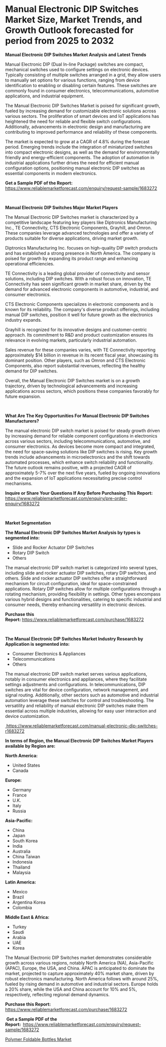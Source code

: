 <p><h1>Manual Electronic DIP Switches Market Size, Market Trends, and Growth Outlook forecasted for period from 2025 to 2032</h1></p><p><strong>Manual Electronic DIP Switches Market Analysis and Latest Trends</strong></p>
<p><p>Manual Electronic DIP (Dual In-line Package) switches are compact, mechanical switches used to configure settings on electronic devices. Typically consisting of multiple switches arranged in a grid, they allow users to manually set options for various functions, ranging from device identification to enabling or disabling certain features. These switches are commonly found in consumer electronics, telecommunications, automotive applications, and industrial equipment.</p><p>The Manual Electronic DIP Switches Market is poised for significant growth, fueled by increasing demand for customizable electronic solutions across various sectors. The proliferation of smart devices and IoT applications has heightened the need for reliable and flexible switch configurations. Additionally, advancements in electronic design and manufacturing are contributing to improved performance and reliability of these components.</p><p>The market is expected to grow at a CAGR of 4.8% during the forecast period. Emerging trends include the integration of miniaturized switches into compact electronic designs, as well as the demand for environmentally friendly and energy-efficient components. The adoption of automation in industrial applications further drives the need for efficient manual configuration options, positioning manual electronic DIP switches as essential components in modern electronics.</p></p>
<p><strong>Get a Sample PDF of the Report:&nbsp;</strong> <a href="https://www.reliablemarketforecast.com/enquiry/request-sample/1683272?utm_campaign=3538&utm_medium=2&utm_source=Github&utm_content=ia&utm_term=26032025&utm_id=manual-electronic-dip-switches">https://www.reliablemarketforecast.com/enquiry/request-sample/1683272</a></p>
<p>&nbsp;</p>
<p><strong>Manual Electronic DIP Switches Major Market Players</strong></p>
<p><p>The Manual Electronic DIP Switches market is characterized by a competitive landscape featuring key players like Diptronics Manufacturing Inc., TE Connectivity, CTS Electronic Components, Grayhill, and Omron. These companies leverage advanced technologies and offer a variety of products suitable for diverse applications, driving market growth.</p><p>Diptronics Manufacturing Inc. focuses on high-quality DIP switch products and has established a strong presence in North America. The company is poised for growth by expanding its product range and enhancing operational efficiencies. </p><p>TE Connectivity is a leading global provider of connectivity and sensor solutions, including DIP switches. With a robust focus on innovation, TE Connectivity has seen significant growth in market share, driven by the demand for advanced electronic components in automotive, industrial, and consumer electronics.</p><p>CTS Electronic Components specializes in electronic components and is known for its reliability. The company's diverse product offerings, including manual DIP switches, position it well for future growth as the electronics industry expands.</p><p>Grayhill is recognized for its innovative designs and customer-centric approach. Its commitment to R&D and product customization ensures its relevance in evolving markets, particularly industrial automation.</p><p>Sales revenue for these companies varies, with TE Connectivity reporting approximately $14 billion in revenue in its recent fiscal year, showcasing its dominant position. Other players, such as Omron and CTS Electronic Components, also report substantial revenues, reflecting the healthy demand for DIP switches. </p><p>Overall, the Manual Electronic DIP Switches market is on a growth trajectory, driven by technological advancements and increasing applications across sectors, which positions these companies favorably for future expansion.</p></p>
<p>&nbsp;</p>
<p><strong>What Are The Key Opportunities For Manual Electronic DIP Switches Manufacturers?</strong></p>
<p><p>The manual electronic DIP switch market is poised for steady growth driven by increasing demand for reliable component configurations in electronics across various sectors, including telecommunications, automotive, and consumer electronics. As devices become more compact and integrated, the need for space-saving solutions like DIP switches is rising. Key growth trends include advancements in microelectronics and the shift towards automated processes, which enhance switch reliability and functionality. The future outlook remains positive, with a projected CAGR of approximately 5-7% over the next five years, fueled by ongoing innovations and the expansion of IoT applications necessitating precise control mechanisms.</p></p>
<p><strong>Inquire or Share Your Questions If Any Before Purchasing This Report:</strong> <a href="https://www.reliablemarketforecast.com/enquiry/pre-order-enquiry/1683272?utm_campaign=3538&utm_medium=2&utm_source=Github&utm_content=ia&utm_term=26032025&utm_id=manual-electronic-dip-switches">https://www.reliablemarketforecast.com/enquiry/pre-order-enquiry/1683272</a></p>
<p>&nbsp;</p>
<p><strong>Market Segmentation</strong></p>
<p><strong>The Manual Electronic DIP Switches Market Analysis by types is segmented into:</strong></p>
<p><ul><li>Slide and Rocker Actuator DIP Switches</li><li>Rotary DIP Switch</li><li>Others</li></ul></p>
<p><p>The manual electronic DIP switch market is categorized into several types, including slide and rocker actuator DIP switches, rotary DIP switches, and others. Slide and rocker actuator DIP switches offer a straightforward mechanism for circuit configuration, ideal for space-constrained applications. Rotary DIP switches allow for multiple configurations through a rotating mechanism, providing flexibility in settings. Other types encompass various hybrid designs and functionalities, catering to specific industrial and consumer needs, thereby enhancing versatility in electronic devices.</p></p>
<p><strong>Purchase this Report:&nbsp;</strong><a href="https://www.reliablemarketforecast.com/purchase/1683272?utm_campaign=3538&utm_medium=2&utm_source=Github&utm_content=ia&utm_term=26032025&utm_id=manual-electronic-dip-switches">https://www.reliablemarketforecast.com/purchase/1683272</a></p>
<p>&nbsp;</p>
<p><strong>The Manual Electronic DIP Switches Market Industry Research by Application is segmented into:</strong></p>
<p><ul><li>Consumer Electronics & Appliances</li><li>Telecommunications</li><li>Others</li></ul></p>
<p><p>The manual electronic DIP switch market serves various applications, notably in consumer electronics and appliances, where they facilitate settings adjustments and configurations. In telecommunications, DIP switches are vital for device configuration, network management, and signal routing. Additionally, other sectors such as automotive and industrial automation leverage these switches for control and troubleshooting. The versatility and reliability of manual electronic DIP switches make them essential across multiple industries, allowing for easy user interaction and device customization.</p></p>
<p><a href="https://www.reliablemarketforecast.com/manual-electronic-dip-switches-r1683272?utm_campaign=3538&utm_medium=2&utm_source=Github&utm_content=ia&utm_term=26032025&utm_id=manual-electronic-dip-switches">&nbsp;https://www.reliablemarketforecast.com/manual-electronic-dip-switches-r1683272</a></p>
<p><strong>In terms of Region, the Manual Electronic DIP Switches Market Players available by Region are:</strong></p>
<p>
    <p> <strong> North America: </strong>
        <ul>
            <li>United States</li>
            <li>Canada</li>
        </ul>
        </p> 
    <p> <strong> Europe: </strong>
        <ul>
            <li>Germany</li>
            <li>France</li>
            <li>U.K.</li>
            <li>Italy</li>
            <li>Russia</li>
        </ul>
        </p> 
    <p> <strong> Asia-Pacific: </strong>
        <ul>
            <li>China</li>
            <li>Japan</li>
            <li>South Korea</li>
            <li>India</li>
            <li>Australia</li>
            <li>China Taiwan</li>
            <li>Indonesia</li>
            <li>Thailand</li>
            <li>Malaysia</li>
        </ul>
        </p> 
    <p> <strong> Latin America: </strong>
        <ul>
            <li>Mexico</li>
            <li>Brazil</li>
            <li>Argentina Korea</li>
            <li>Colombia</li>
        </ul>
        </p> 
    <p> <strong> Middle East & Africa: </strong>
        <ul>
            <li>Turkey</li>
            <li>Saudi</li>
            <li>Arabia</li>
            <li>UAE</li>
            <li>Korea</li>
        </ul>
    </p>
    </p>
<p><p>The Manual Electronic DIP Switches market demonstrates considerable growth across various regions, notably North America (NA), Asia-Pacific (APAC), Europe, the USA, and China. APAC is anticipated to dominate the market, projected to capture approximately 40% market share, driven by robust electronics manufacturing. North America follows with around 25%, fueled by rising demand in automotive and industrial sectors. Europe holds a 20% share, while the USA and China account for 10% and 5%, respectively, reflecting regional demand dynamics.</p></p>
<p><strong>Purchase this Report: </strong><a href="https://www.reliablemarketforecast.com/purchase/1683272?utm_campaign=3538&utm_medium=2&utm_source=Github&utm_content=ia&utm_term=26032025&utm_id=manual-electronic-dip-switches">https://www.reliablemarketforecast.com/purchase/1683272</a></p>
<p>&nbsp;<strong>Get a Sample PDF of the Report:&nbsp;&nbsp;</strong><a href="https://www.reliablemarketforecast.com/enquiry/request-sample/1683272?utm_campaign=3538&utm_medium=2&utm_source=Github&utm_content=ia&utm_term=26032025&utm_id=manual-electronic-dip-switches">https://www.reliablemarketforecast.com/enquiry/request-sample/1683272</a></p>
<p><strong></strong></p>
<p><p><a href="https://github.com/dayaanapis5/Market-Research-Report-List-1/blob/main/polymer-foldable-bottles-market.md?utm_campaign=3538&utm_medium=2&utm_source=Github&utm_content=ia&utm_term=26032025&utm_id=manual-electronic-dip-switches">Polymer Foldable Bottles Market</a></p></p>